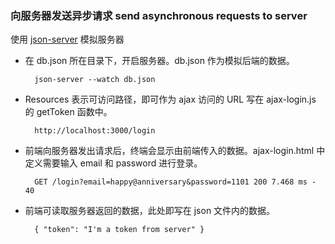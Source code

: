 ### 向服务器发送异步请求 send asynchronous requests to server

使用 [json-server](https://github.com/typicode/json-server) 模拟服务器

* 在 db.json 所在目录下，开启服务器。db.json 作为模拟后端的数据。
	
		json-server --watch db.json

* Resources 表示可访问路径，即可作为 ajax 访问的 URL 写在 ajax-login.js 的 getToken 函数中。

		http://localhost:3000/login
	
* 前端向服务器发出请求后，终端会显示由前端传入的数据。ajax-login.html 中定义需要输入 email 和 password 进行登录。

		GET /login?email=happy@anniversary&password=1101 200 7.468 ms - 40
		
* 前端可读取服务器返回的数据，此处即写在 json 文件内的数据。

		{ "token": "I'm a token from server" }